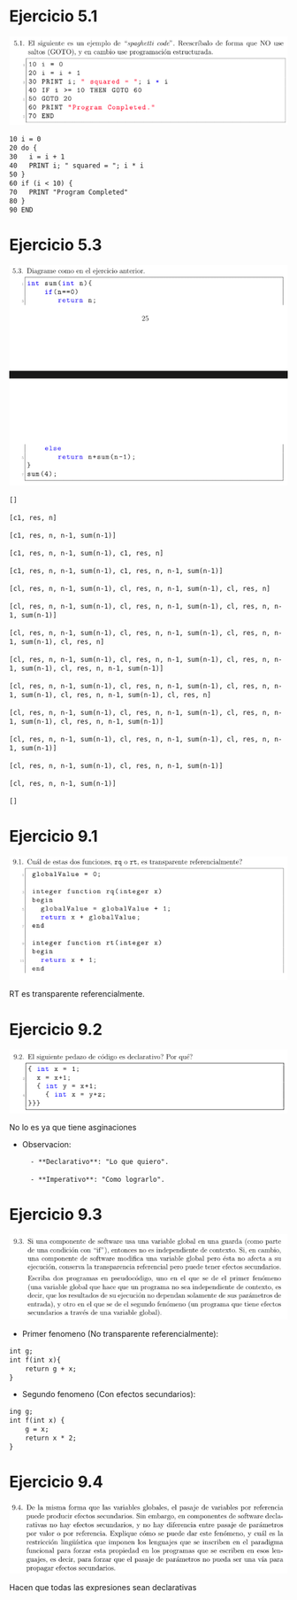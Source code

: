 # Ejercicio 5.1

![Ejercicio5.1](../Imagenes/ejercicio5,1.png)

```
10 i = 0
20 do {
30   i = i + 1
40   PRINT i; " squared = "; i * i 
50 }
60 if (i < 10) {
70   PRINT "Program Completed"
80 }
90 END
```

# Ejercicio 5.3

![Ejercicio 5.3](../Imagenes/ejercicio5,3.png)

```
[]

[c1, res, n]

[c1, res, n, n-1, sum(n-1)]

[c1, res, n, n-1, sum(n-1), c1, res, n]

[c1, res, n, n-1, sum(n-1), c1, res, n, n-1, sum(n-1)]

[cl, res, n, n-1, sum(n-1), cl, res, n, n-1, sum(n-1), cl, res, n]

[cl, res, n, n-1, sum(n-1), cl, res, n, n-1, sum(n-1), cl, res, n, n-1, sum(n-1)]

[cl, res, n, n-1, sum(n-1), cl, res, n, n-1, sum(n-1), cl, res, n, n-1, sum(n-1), cl, res, n]

[cl, res, n, n-1, sum(n-1), cl, res, n, n-1, sum(n-1), cl, res, n, n-1, sum(n-1), cl, res, n, n-1, sum(n-1)]

[cl, res, n, n-1, sum(n-1), cl, res, n, n-1, sum(n-1), cl, res, n, n-1, sum(n-1), cl, res, n, n-1, sum(n-1), cl, res, n]

[cl, res, n, n-1, sum(n-1), cl, res, n, n-1, sum(n-1), cl, res, n, n-1, sum(n-1), cl, res, n, n-1, sum(n-1)]

[cl, res, n, n-1, sum(n-1), cl, res, n, n-1, sum(n-1), cl, res, n, n-1, sum(n-1)]

[cl, res, n, n-1, sum(n-1), cl, res, n, n-1, sum(n-1)]

[cl, res, n, n-1, sum(n-1)]

[]
```

# Ejercicio 9.1

![Ejercicio 9.1](../Imagenes/ejercicio9,1.png)

RT es transparente referencialmente.

# Ejercicio 9.2

![Ejercicio 9.2](../Imagenes/ejercicio9,2.png)

No lo es ya que tiene asginaciones

* Observacion:

        - **Declarativo**: "Lo que quiero".

        - **Imperativo**: "Como lograrlo".

# Ejercicio 9.3

![Ejercicio 9.3](../Imagenes/ejercicio9,3.png)

* Primer fenomeno (No transparente referencialmente):

```
int g;
int f(int x){
    return g + x;
}
```

* Segundo fenomeno (Con efectos secundarios):

```
ing g;
int f(int x) {
    g = x;
    return x * 2;
}
```

# Ejercicio 9.4

![Ejercicio 9.4](../Imagenes/ejercicio9,4.png)

Hacen que todas las expresiones sean declarativas

